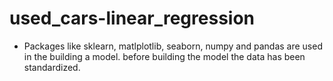 # used_cars-linear_regression
*	Packages like sklearn, matlplotlib, seaborn, numpy and pandas are used in the building a model. before building the model the data has been standardized.
